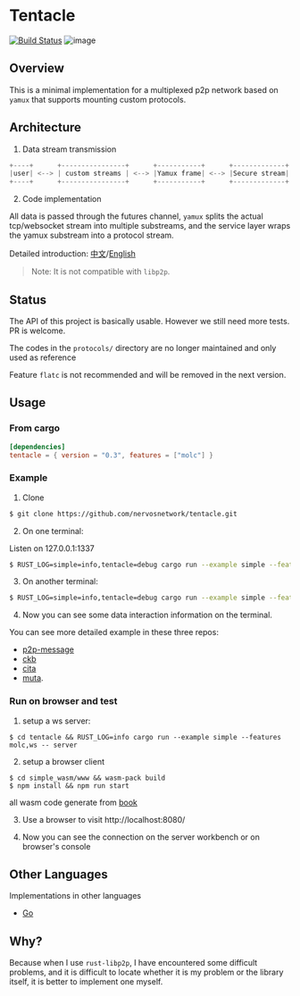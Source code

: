 # Tentacle

[![Build Status](https://api.travis-ci.org/nervosnetwork/tentacle.svg?branch=master)](https://travis-ci.org/nervosnetwork/tentacle)
![image](https://img.shields.io/badge/rustc-1.46-blue.svg)

## Overview

This is a minimal implementation for a multiplexed p2p network based on `yamux` that supports mounting custom protocols.

## Architecture

1. Data stream transmission

```rust
+----+      +----------------+      +-----------+      +-------------+      +----------+      +------+
|user| <--> | custom streams | <--> |Yamux frame| <--> |Secure stream| <--> |TCP stream| <--> |remote|
+----+      +----------------+      +-----------+      +-------------+      +----------+      +------+
```

2. Code implementation

All data is passed through the futures channel, `yamux` splits the actual tcp/websocket stream into multiple substreams,
and the service layer wraps the yamux substream into a protocol stream.

Detailed introduction: [中文](./docs/introduction_zh.md)/[English](./docs/introduction_en.md)

> Note: It is not compatible with `libp2p`.

## Status

The API of this project is basically usable. However we still need more tests. PR is welcome.

The codes in the `protocols/` directory are no longer maintained and only used as reference

Feature `flatc` is not recommended and will be removed in the next version.

## Usage

### From cargo

```toml
[dependencies]
tentacle = { version = "0.3", features = ["molc"] }
```

### Example

1. Clone

```bash
$ git clone https://github.com/nervosnetwork/tentacle.git
```

2. On one terminal:

Listen on 127.0.0.1:1337
```bash
$ RUST_LOG=simple=info,tentacle=debug cargo run --example simple --features molc,ws -- server
```

3. On another terminal:

```bash
$ RUST_LOG=simple=info,tentacle=debug cargo run --example simple --features molc
```

4. Now you can see some data interaction information on the terminal.

You can see more detailed example in these three repos: 

- [p2p-message](https://github.com/doitian/tentacle-p2p-message)
- [ckb](https://github.com/nervosnetwork/ckb)
- [cita](https://github.com/cryptape/cita)
- [muta](https://github.com/nervosnetwork/muta).

### Run on browser and test

1. setup a ws server:
```
$ cd tentacle && RUST_LOG=info cargo run --example simple --features molc,ws -- server
```

2. setup a browser client
```
$ cd simple_wasm/www && wasm-pack build
$ npm install && npm run start
```

all wasm code generate from [book](https://rustwasm.github.io/docs/book/game-of-life/hello-world.html)

3. Use a browser to visit http://localhost:8080/

4. Now you can see the connection on the server workbench or on browser's console

## Other Languages

Implementations in other languages

- [Go](https://github.com/driftluo/tentacle-go)

## Why?

Because when I use `rust-libp2p`, I have encountered some difficult problems,
and it is difficult to locate whether it is my problem or the library itself,
it is better to implement one myself.
